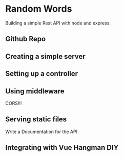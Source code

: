 # Random Words

Building a simple Rest API with node and express.

## Github Repo

## Creating a simple server

## Setting up a controller

## Using middleware

CORS!!!

## Serving static files

Write a Documentation for the API

## Integrating with Vue Hangman DIY
